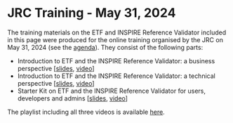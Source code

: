 # JRC Training - May 31, 2024

The training materials on the ETF and INSPIRE Reference Validator included in this page were produced for the online training organised by the JRC on May 31, 2024 (see the [agenda](Agenda-Session_2-ETF_INSPIRE_Reference_Validator.pdf)). They consist of the following parts:

* Introduction to ETF and the INSPIRE Reference Validator: a business perspective [[slides](INSPIRE%20Reference%20Validator%20-%20Intro%20business.pdf), [video](https://www.youtube.com/watch?v=BVWxWuo9X5g&list=PLtvJPnZpinhfv3HXkjAOEbTTCSSEE5d7E)]
* Introduction to ETF and the INSPIRE Reference Validator: a technical perspective [[slides](INSPIRE%20Reference%20Validator%20-%20Intro%20technical.pdf), [video](https://www.youtube.com/watch?v=b2WwuBYN1dE&list=PLtvJPnZpinhfv3HXkjAOEbTTCSSEE5d7E&index=3)]
* Starter Kit on ETF and the INSPIRE Reference Validator for users, developers and admins [[slides](INSPIRE%20Reference%20Validator%20-%20Starter%20Kit.pdf), [video](https://www.youtube.com/watch?v=CeO7fUEiOeM&list=PLtvJPnZpinhfv3HXkjAOEbTTCSSEE5d7E&index=4)]

The playlist including all three videos is available [here](https://www.youtube.com/watch?v=BVWxWuo9X5g&list=PLtvJPnZpinhfv3HXkjAOEbTTCSSEE5d7E).

